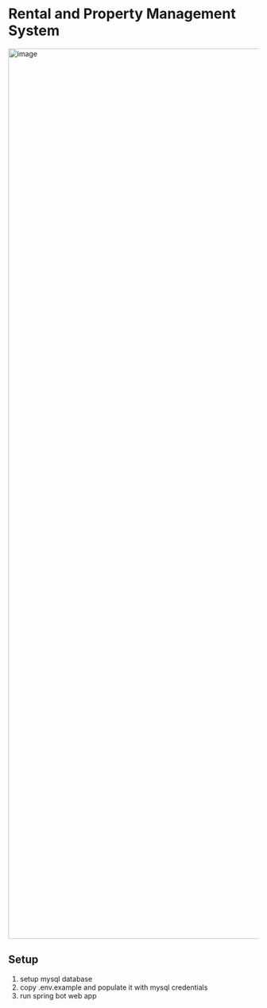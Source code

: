 # Rental and Property Management System

<img width="1792" alt="image" src="https://github.com/Abelaa/rpms/assets/19539105/447c217b-155a-4bcf-b8a5-cdf72c933976">

## Setup

1. setup mysql database
2. copy .env.example and populate it with mysql credentials
3. run spring bot web app
